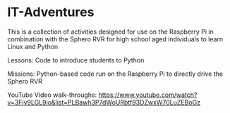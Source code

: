 # IT-Adventures

This is a collection of activities designed for use on the Raspberry Pi in combination with the Sphero RVR for high school aged individuals to learn Linux and Python

Lessons:
Code to introduce students to Python

Missions:
Python-based code run on the Raspberry Pi to directly drive the Sphero RVR

YouTube Video walk-throughs:
https://www.youtube.com/watch?v=3Fiy9LGL9io&list=PLBawh3P7dWoURbtf93DZwxW70LuZEBoGz

